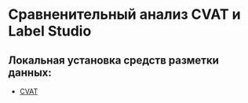 # Сравненительный анализ CVAT и Label Studio

## Локальная установка средств разметки данных:
- [CVAT](docs/CVAT/README.md)